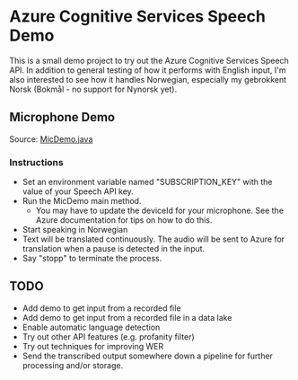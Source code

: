 # Azure Cognitive Services Speech Demo

This is a small demo project to try out the Azure Cognitive Services Speech API.
In addition to general testing of how it performs with English input, I'm also interested to see how it handles Norwegian, especially my gebrokkent Norsk (Bokmål - no support for Nynorsk yet).

## Microphone Demo

Source: [MicDemo.java](src/main/java/com/garethwestern/azure/speech/MicDemo.java)

### Instructions

* Set an environment variable named "SUBSCRIPTION_KEY" with the value of your Speech API key.
* Run the MicDemo main method.
  * You may have to update the deviceId for your microphone. See the Azure documentation for tips on how to do this.
* Start speaking in Norwegian
* Text will be translated continuously. The audio will be sent to Azure for translation when a pause is detected in the input.
* Say "stopp" to terminate the process.

## TODO

* Add demo to get input from a recorded file
* Add demo to get input from a recorded file in a data lake
* Enable automatic language detection
* Try out other API features (e.g. profanity filter)
* Try out techniques for improving WER
* Send the transcribed output somewhere down a pipeline for further processing and/or storage.